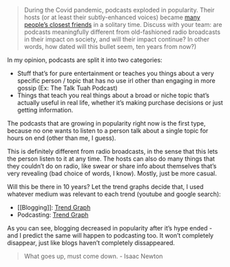 > During the Covid pandemic, podcasts exploded in popularity. Their hosts (or at least their subtly-enhanced voices) became [many people’s closest friends](https://www.theguardian.com/tv-and-radio/2021/jun/07/tragic-but-true-have-podcasters-replaced-our-real-friends) in a solitary time. Discuss with your team: are podcasts meaningfully different from old-fashioned radio broadcasts in their impact on society, and will their impact continue? In other words, how dated will this bullet seem, ten years from now?)

In my opinion, podcasts are split it into two categories:

 - Stuff that’s for pure entertainment or teaches you things about a very specific person / topic that has no use irl other than engaging in more gossip (Ex: The Talk Tuah Podcast)
 - Things that teach you real things about a broad or niche topic that’s actually useful in real life, whether it’s making purchase decisions or just getting information.

The podcasts that are growing in popularity right now is the first type, because no one wants to listen to a person talk about a single topic for hours on end (other than me, I guess).

This is definitely different from radio broadcasts, in the sense that this lets the person listen to it at any time. The hosts can also do many things that they couldn’t do on radio, like swear or share info about themselves that’s very revealing (bad choice of words, I know). Mostly, just be more casual.

Will this be there in 10 years? Let the trend graphs decide that, I used whatever medium was relevant to each trend (youtube and google search):

 - [[Blogging]]: [Trend Graph](https://trends.google.com/trends/explore?date=all&q=%2Fm%2F084dw&hl=en-GB)
 - Podcasting: [Trend Graph](https://trends.google.com/trends/explore?date=all_2008&gprop=youtube&q=%2Fm%2F04058p&hl=en-GB)

As you can see, blogging decreased in popularity after it’s hype ended - and I predict the same will happen to podcasting too. It won’t completely disappear, just like blogs haven’t completely dissappeared.

> What goes up, must come down.
  \- Isaac Newton
